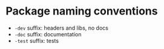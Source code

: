 # Package naming conventions

- `-dev` suffix: headers and libs, no docs
- `-doc` suffix: documentation
- `-test` suffix: tests
